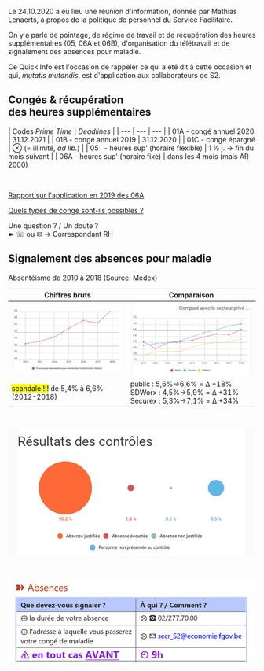 <link rel="stylesheet" href="S2.css">
<link rel="stylesheet" href="foghorn2.css">

Le 24.10.2020 a eu lieu une réunion d'information, donnée par Mathias Lenaerts, à propos de la politique de personnel du Service Facilitaire.

On y a parlé de pointage, de régime de travail et de récupération des heures supplémentaires (05, 06A et 06B), d'organisation du télétravail et de signalement des absences pour maladie.

Ce Quick Info est l'occasion de rappeler ce qui a été dit à cette occasion et qui, *mutatis mutandis*, est d'application aux collaborateurs de S2.

## Congés & récupération<br>des heures supplémentaires

| Codes *Prime Time* | *Deadlines* |
| --- | --- | --- |
| 01A - congé annuel 2020 | 31.12.2021 |
| 01B - congé annuel 2019 | 31.12.2020 |
| 01C - congé épargné | &otimes; (= illimité, *ad lib.*) |
| 05&nbsp;&nbsp; - heures sup' (horaire flexible) | 1 &half; j. &rarr; fin du mois suivant |
| 06A - heures sup' (horaire fixe) | dans les 4 mois (mais AR 2000) |

&nbsp;

[Rapport sur l'application en 2019 des 06A]()

[Quels types de congé sont-ils possibles ?]()

Une question ? / Un doute ?  
&#10173; &#9743; ou &#9993; &rarr; Correspondant RH 


## Signalement des absences pour maladie

Absentéisme de 2010 à 2018 (Source: Medex)

| Chiffres bruts | Comparaison |
| --- | --- |
| ![](evol_2012-2018.png) | ![](compa_prive-public.png) |
| <mark>scandale !!!</mark> de 5,4% à 6,6% (2012-2018) | public : 5,6%&rarr;6,6% = &Delta; +18%<br>SDWorx : 4,5%&rarr;5,9% = &Delta; +31%<br>Securex : 5,3%&rarr;7,1% = &Delta; +34% |

&nbsp;

![](resultats_2018.png)

&nbsp;

![](melding_FR.png)
